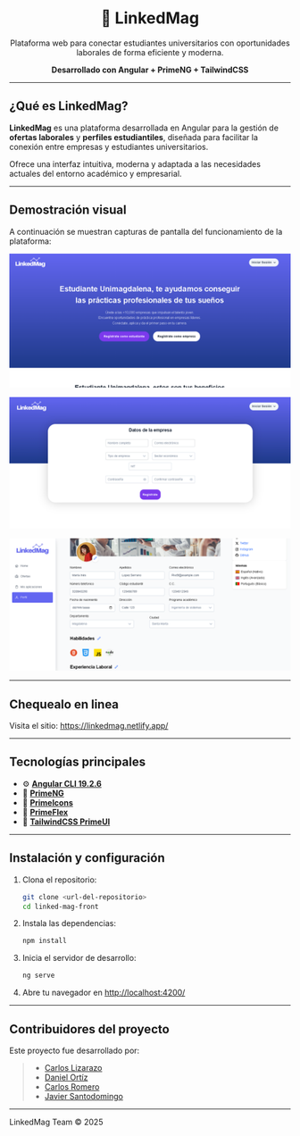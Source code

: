 <h1 align="center">🚀 LinkedMag</h1>

<p align="center">
  Plataforma web para conectar estudiantes universitarios con oportunidades laborales de forma eficiente y moderna.
</p>

<p align="center">
  <strong>Desarrollado con Angular + PrimeNG + TailwindCSS</strong>
</p>

---

## ¿Qué es LinkedMag?

**LinkedMag** es una plataforma desarrollada en Angular para la gestión de **ofertas laborales** y **perfiles estudiantiles**, diseñada para facilitar la conexión entre empresas y estudiantes universitarios.  

Ofrece una interfaz intuitiva, moderna y adaptada a las necesidades actuales del entorno académico y empresarial.

---

## Demostración visual

A continuación se muestran capturas de pantalla del funcionamiento de la plataforma:

<p align="center">
  <img src="public/demo1.png" alt="Demo 1" width="600"/>
</p>
<p align="center">
  <img src="public/demo2.png" alt="Demo 2" width="600"/>
</p>
<p align="center">
  <img src="public/demo3.png" alt="Demo 3" width="600"/>
</p>

---

## Chequealo en linea

Visita el sitio: https://linkedmag.netlify.app/

---
## Tecnologías principales

- ⚙️ [**Angular CLI 19.2.6**](https://angular.io/)
- 🎨 [**PrimeNG**](https://www.primefaces.org/primeng/)
- 🧩 [**PrimeIcons**](https://www.primefaces.org/primeicons/)
- 📐 [**PrimeFlex**](https://www.primefaces.org/primeflex/)
- 🌈 [**TailwindCSS PrimeUI**](https://www.npmjs.com/package/tailwindcss-primeui)

---

## Instalación y configuración

1. Clona el repositorio:
   ```bash
   git clone <url-del-repositorio>
   cd linked-mag-front
   ```
2. Instala las dependencias:
   ```bash
   npm install
   ```
3. Inicia el servidor de desarrollo:
   ```bash
   ng serve
   ```
4. Abre tu navegador en [http://localhost:4200/](http://localhost:4200/)

---

## Contribuidores del proyecto
Este proyecto fue desarrollado por:

>- [Carlos Lizarazo](https://github.com/CALR0)
>- [Daniel Ortíz](https://github.com/DanielOrtiz08)
>- [Carlos Romero](https://github.com/Carlos-RomeroRo)
>- [Javier Santodomingo](https://github.com/JavierS2)

---

LinkedMag Team © 2025
